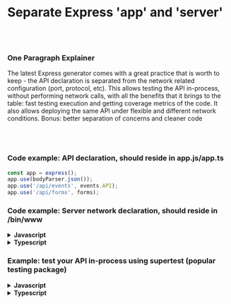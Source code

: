 # Separate Express 'app' and 'server'

<br/><br/>

### One Paragraph Explainer

The latest Express generator comes with a great practice that is worth to keep - the API declaration is separated from the network related configuration (port, protocol, etc). This allows testing the API in-process, without performing network calls, with all the benefits that it brings to the table: fast testing execution and getting coverage metrics of the code. It also allows deploying the same API under flexible and different network conditions. Bonus: better separation of concerns and cleaner code

<br/><br/>

### Code example: API declaration, should reside in app.js/app.ts

```javascript
const app = express();
app.use(bodyParser.json());
app.use('/api/events', events.API);
app.use('/api/forms', forms);
```

### Code example: Server network declaration, should reside in /bin/www

<details>
<summary><strong>Javascript</strong></summary>

```javascript
const app = require('../app');
const http = require('http');

// Get port from environment and store in Express.
const port = normalizePort(process.env.PORT || '3000');
app.set('port', port);

// Create HTTP server.
const server = http.createServer(app);
```
</details>

<details>
<summary><strong>Typescript</strong></summary>

```typescript
import app from '../app';
import http from 'http';

// Get port from environment and store in Express.
const port = normalizePort(process.env.PORT || '3000');
app.set('port', port);

// Create HTTP server.
const server = http.createServer(app);
```
</details>

### Example: test your API in-process using supertest (popular testing package)

<details>
<summary><strong>Javascript</strong></summary>

```javascript
const request = require('supertest');
const app = express();

app.get('/user', (req, res) => {
  res.status(200).json({ name: 'tobi' });
});

request(app)
  .get('/user')
  .expect('Content-Type', /json/)
  .expect('Content-Length', '15')
  .expect(200)
  .end((err, res) => {
    if (err) throw err;
  });
```
</details>


<details>
<summary><strong>Typescript</strong></summary>

```typescript
const request = require('supertest');
const app = express();

app.get('/user', (req: Request, res: Response) => {
  res.status(200).json({ name: 'tobi' });
});

request(app)
  .get('/user')
  .expect('Content-Type', /json/)
  .expect('Content-Length', '15')
  .expect(200)
  .end((err: Error) => {
    if (err) throw err;
  });

```
</details>
